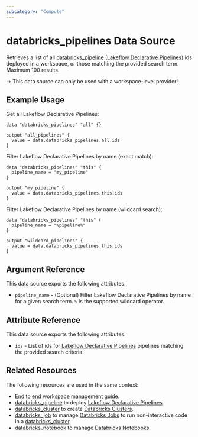 ```yaml
---
subcategory: "Compute"
---
```

# databricks_pipelines Data Source

Retrieves a list of all [databricks_pipeline](../resources/pipeline.md) ([Lakeflow Declarative Pipelines](https://docs.databricks.com/aws/en/dlt)) ids deployed in a workspace, or those matching the provided search term. Maximum 100 results.

-> This data source can only be used with a workspace-level provider!

## Example Usage

Get all Lakeflow Declarative Pipelines:

```hcl
data "databricks_pipelines" "all" {}

output "all_pipelines" {
  value = data.databricks_pipelines.all.ids
}
```

Filter Lakeflow Declarative Pipelines by name (exact match):

```hcl
data "databricks_pipelines" "this" {
  pipeline_name = "my_pipeline"
}

output "my_pipeline" {
  value = data.databricks_pipelines.this.ids
}
```

Filter Lakeflow Declarative Pipelines by name (wildcard search):

```hcl
data "databricks_pipelines" "this" {
  pipeline_name = "%pipeline%"
}

output "wildcard_pipelines" {
  value = data.databricks_pipelines.this.ids
}
```

## Argument Reference

This data source exports the following attributes:

* `pipeline_name` - (Optional) Filter Lakeflow Declarative Pipelines by name for a given search term. `%` is the supported wildcard operator.
  
## Attribute Reference

This data source exports the following attributes:

* `ids` - List of ids for [Lakeflow Declarative Pipelines](https://docs.databricks.com/aws/en/dlt) pipelines matching the provided search criteria.

## Related Resources

The following resources are used in the same context:

* [End to end workspace management](../guides/workspace-management.md) guide.
* [databricks_pipeline](../resources/pipeline.md) to deploy [Lakeflow Declarative Pipelines](https://docs.databricks.com/aws/en/dlt).
* [databricks_cluster](cluster.md) to create [Databricks Clusters](https://docs.databricks.com/clusters/index.html).
* [databricks_job](job.md) to manage [Databricks Jobs](https://docs.databricks.com/jobs.html) to run non-interactive code in a [databricks_cluster](cluster.md).
* [databricks_notebook](notebook.md) to manage [Databricks Notebooks](https://docs.databricks.com/notebooks/index.html).
